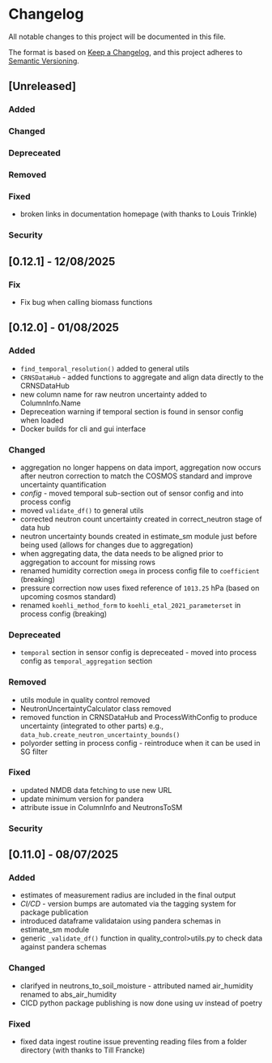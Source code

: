 # Changelog

All notable changes to this project will be documented in this file.

The format is based on [Keep a Changelog](https://keepachangelog.com/en/1.1.0/),
and this project adheres to [Semantic Versioning](https://semver.org/spec/v2.0.0.html).

## [Unreleased]

### Added

### Changed

### Depreceated

### Removed

### Fixed

- broken links in documentation homepage (with thanks to Louis Trinkle)

### Security

## [0.12.1] - 12/08/2025

### Fix

- Fix bug when calling biomass functions

## [0.12.0] - 01/08/2025


### Added

- `find_temporal_resolution()` added to general utils
- `CRNSDataHub` - added functions to aggregate and align data directly to the CRNSDataHub
- new column name for raw neutron uncertainty added to ColumnInfo.Name
- Depreceation warning if temporal section is found in sensor config when loaded
- Docker builds for cli and gui interface

### Changed

- aggregation no longer happens on data import, aggregation now occurs after neutron correction to match the COSMOS standard and improve uncertainty quantification
- *config* - moved temporal sub-section out of sensor config and into process config
- moved `validate_df()` to general utils
- corrected neutron count uncertainty created in correct_neutron stage of data hub
- neutron uncertainty bounds created in estimate_sm module just before being used (allows for changes due to aggregation)
- when aggregating data, the data needs to be aligned prior to aggregation to account for missing rows
- renamed humidity correction `omega` in process config file to `coefficient` (breaking)
- pressure correction now uses fixed reference of `1013.25` hPa (based on upcoming cosmos standard)
- renamed `koehli_method_form` to `koehli_etal_2021_parameterset` in process config (breaking)

### Depreceated

- `temporal` section in sensor config is depreceated - moved into process config as `temporal_aggregation` section

### Removed

- utils module in quality control removed
- NeutronUncertaintyCalculator class removed
- removed function in CRNSDataHub and ProcessWithConfig to produce uncertainty (integrated to other parts) e.g., `data_hub.create_neutron_uncertainty_bounds()` 
- polyorder setting in process config - reintroduce when it can be used in SG filter

### Fixed

- updated NMDB data fetching to use new URL
- update minimum version for pandera
- attribute issue in ColumnInfo and NeutronsToSM

### Security


## [0.11.0] - 08/07/2025

### Added

- estimates of measurement radius are included in the final output
- *CI/CD* - version bumps are automated via the tagging system for package publication
- introduced dataframe validataion using pandera schemas in estimate_sm module
- generic `_validate_df()` function in quality_control>utils.py to check data against pandera schemas

### Changed

- clarifyed in neutrons_to_soil_moisture - attributed named air_humidity renamed to abs_air_humidity
- CICD python package publishing is now done using uv instead of poetry


### Fixed

- fixed data ingest routine issue preventing reading files from a folder directory (with thanks to Till Francke)

